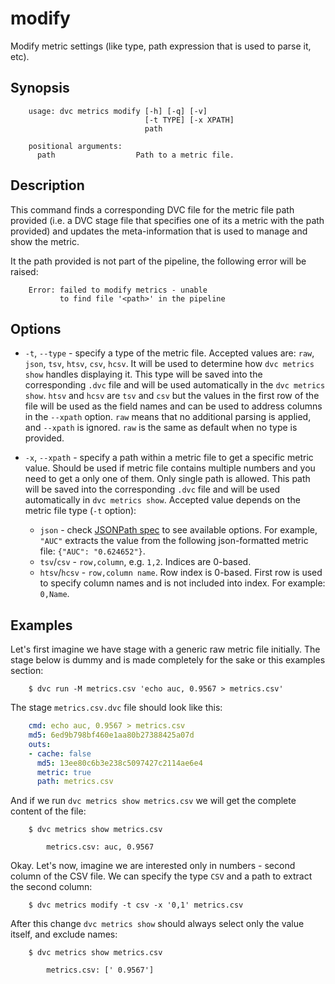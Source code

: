 # modify

Modify metric settings (like type, path expression that is used to parse it,
etc).

## Synopsis

```usage
    usage: dvc metrics modify [-h] [-q] [-v]
                              [-t TYPE] [-x XPATH]
                              path

    positional arguments:
      path                  Path to a metric file.
```

## Description

This command finds a corresponding DVC file for the metric file path provided
(i.e. a DVC stage file that specifies one of its a metric with the path
provided) and updates the meta-information that is used to manage and show the
metric.

It the path provided is not part of the pipeline, the following error will be
raised:

```
    Error: failed to modify metrics - unable
           to find file '<path>' in the pipeline
```

## Options

* `-t`, `--type` - specify a type of the metric file. Accepted values are:
`raw`, `json`, `tsv`, `htsv`, `csv`, `hcsv`. It will be used to determine how
`dvc metrics show` handles displaying it. This type will be saved into the
corresponding `.dvc` file and will be used automatically in the `dvc metrics
show`. `htsv` and `hcsv` are `tsv` and `csv` but the values in the first row of
the file will be used as the field names and can be used to address columns in
the `--xpath` option. `raw` means that no additional parsing is applied, and
`--xpath` is ignored. `raw` is the same as default when no type is provided.

* `-x`, `--xpath` - specify a path within a metric file to get a specific metric
value. Should be used if metric file contains multiple numbers and you need to
get a only one of them. Only single path is allowed. This path will be saved
into the corresponding `.dvc` file and will be used automatically in `dvc
metrics show`. Accepted value depends on the metric file type (`-t` option):

  - `json` - check [JSONPath spec](https://goessner.net/articles/JsonPath/) to
  see available options. For example, `"AUC"` extracts the value from the
  following json-formatted metric file: `{"AUC": "0.624652"}`.
  - `tsv`/`csv` - `row,column`, e.g. `1,2`. Indices are 0-based.
  - `htsv`/`hcsv` - `row,column name`. Row index is 0-based. First row is used
  to specify column names and is not included into index. For example: `0,Name`.

## Examples

Let's first imagine we have stage with a generic raw metric file initially. The
stage below is dummy and is made completely for the sake or this examples
section:

```dvc
    $ dvc run -M metrics.csv 'echo auc, 0.9567 > metrics.csv'
```

The stage `metrics.csv.dvc` file should look like this:

```yaml
    cmd: echo auc, 0.9567 > metrics.csv
    md5: 6ed9b798bf460e1aa80b27388425a07d
    outs:
    - cache: false
      md5: 13ee80c6b3e238c5097427c2114ae6e4
      metric: true
      path: metrics.csv
```

And if we run `dvc metrics show metrics.csv` we will get the complete content
of the file:

```dvc
    $ dvc metrics show metrics.csv

        metrics.csv: auc, 0.9567
```

Okay. Let's now, imagine we are interested only in numbers - second column of
the CSV file. We can specify the type `CSV` and a path to extract the second
column:

```dvc
    $ dvc metrics modify -t csv -x '0,1' metrics.csv
```

After this change `dvc metrics show` should always select only the value itself,
and exclude names:

```dvc
    $ dvc metrics show metrics.csv

        metrics.csv: [' 0.9567']
```
